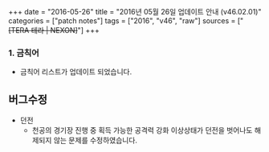 +++
date = "2016-05-26"
title = "2016년 05월 26일 업데이트 안내 (v46.02.01)"
categories = ["patch notes"]
tags = ["2016", "v46", "raw"]
sources = ["~~[TERA 테라 | NEXON]~~"]
+++

### 1. 금칙어
- 금칙어 리스트가 업데이트 되었습니다.

## 버그수정

- 던전
  - 천공의 경기장 진행 중 획득 가능한 공격력 강화 이상상태가 던전을 벗어나도 해제되지 않는 문제를 수정하였습니다.
